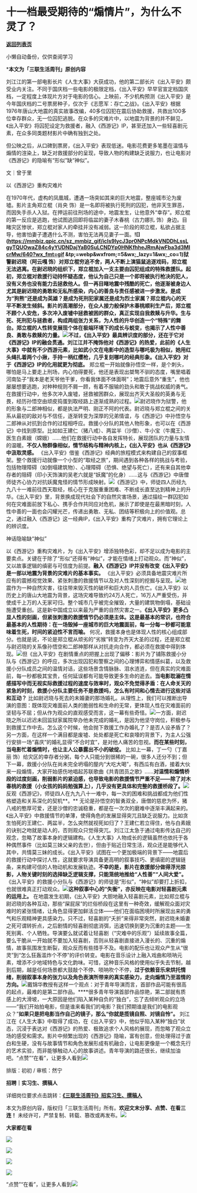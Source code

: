 # 十一档最受期待的“煽情片”，为什么不灵了？

[**返回列表页**](/gzh/三联生活周刊)

小懒自动备份，仅供查阅学习

***本文为「三联生活周刊」原创内容**  
  
刘江江的第一部电影长片《人生大事》大获成功，他的第二部长片《出入平安》颇受业内关注。不同于国庆档一些电影的极限定档，《出入平安》早早官宣定档国庆档，一定程度上体现片方对于电影的信心。上映前，不少机构预测《出入平安》是今年国庆档的二号票房种子，仅次于《志愿军：存亡之战》。《出入平安》根据1976年唐山大地震的真实故事改编，40多位囚犯在震后协助救援，共救出100多位幸存群众，无一位囚犯逃脱。在众多的灾难片中，以地震为背景的并不鲜见，《出入平安》将囚犯设定为救援者，融入《西游记》IP，甚至还加入一些轻喜剧元素，在众多同类题材影片中确有独到之处。

但公映之后，从口碑到票房，《出入平安》表现低迷。电影花费更多笔墨在温情与煽情的渲染上，缺乏对救援部分的呈现，导致人物的构建缺乏说服力，也让电影对《西游记》的隐喻有“形似”缺“神似”。

  
  

文｜曾于里  

以《西游记》重构灾难片

在1970年代，虚构的凤凰城，遭遇一场突如其来的巨大地震，整座城市沦为废墟。影片主角郑立棍（肖央
饰）是一名即将被执行死刑的囚犯，他非天生罪恶，而因失手杀人入狱。在押运前往刑场的途中，地震发生，让他意外“幸存”。郑立棍的第一反应是逃跑，他试图逃回即将临盆的妻子木春桃（古力娜扎
饰）身边。目睹灾区惨状，郑立棍对家人的牵挂并没有减弱。这一阶段的郑立棍，私欲占据主导，他害怕妻子遭遇什么不测，害怕无法再见妻子一面。**![](https://mmbiz.qpic.cn/sz_mmbiz_gif/icIs9lycJ3pr0NPcMdkVNDDhLssLgyTQUOwaZ84c4yYUDNDajYaB0SuLCNDYp0HNKfhheJRmAjwFba3d3MIcrMw/640?wx_fmt=gif
&tp;=webp&wxfrom;=5&wx;_lazy=1&wx;_co=1)**狱警尉迟晓（阿云嘎
饰）对郑立棍穷追不舍，两人不断上演猫鼠追逐戏码，郑立棍无法逃离。在尉迟晓的组织下，郑立棍加入一支主要由囚犯组成的特殊救援队。起初，郑立棍对救援行动持怀疑态度，他认为自己只是一个即将被执行枪决的犯人，没有义务也没有能力去拯救他人。但一再目睹地震中残酷的死亡，他逐渐被身边人尤其是尉迟晓的勇敢和无私所感染，内心的善良与责任感被进一步激发。是成为“狗熊”还是成为英雄？是成为死刑犯家属还是成为烈士家属？郑立棍内心的天平不断发生倾斜。影片的高潮部分，在众人接力般保护木春桃顺利生产后，郑立棍不顾个人安危，多次冲入废墟中拯救被困的群众，真正实现自我救赎与升华。生与死、死刑犯与拯救者，构成两组张力关系，为人性的升华创造一个“特殊”的舞台。郑立棍的人性转变展现个体在极端环境下的成长与蜕变，也揭示了人性中善良、勇敢与救赎的力量。![](https://mmbiz.qpic.cn/sz_mmbiz_jpg/XnMeqb0xcz4URyibBiagm2WxKoLDzAnrtw8Skc5nVJ3HXrUF1k4gzF5QNJ5oTMl1OM9uMlOwqr2dH9MhVI1QpG6w/640?wx_fmt=jpeg&from;=appmsg)不过，《出入平安》最具辨识度的部分，还在于它对《西游记》IP的融会贯通。刘江江并不掩饰他对《西游记》的热爱，此前的《人生大事》中就有不少西游元素，比如武小文在电影中的造型与哪吒极为相似，她用红头绳扎着两个小揪，手持一柄红缨枪，几乎复刻哪吒的经典形象。**《出入平安》对于《西游记》IP的化用就更为彻底。**
郑立棍一开始就像孙悟空一样，是个刺头，哪怕是马上要走上刑场，内心怕得要死，他还是表现出桀骜不驯的态度，嘴里唱着河南坠子“我本是老天爷他干爹，你看我体面不体面啊”；地震后意外“重生”，他也屡屡想要逃跑，对种种规则不屑一顾，有着不服输的劲头和敢于挑战权威的勇气。在救援行动中，他多次冲入废墟，拯救被困群众，展现出齐天大圣般的英勇与无畏，经历孙悟空由顽皮捣蛋到取经路上逐渐成熟的过程。![](https://mmbiz.qpic.cn/sz_mmbiz_gif/icIs9lycJ3pr0NPcMdkVNDDhLssLgyTQUJLuey3eNw0OAkfSS2KYd4KCulFcAKJ1xpiau3HTaKFIuWd5WJa055PQ/640?wx_fmt=gif&tp;=webp&wxfrom;=5&wx;_lazy=1&wx;_co=1)尉迟晓作为狱警，他的形象与二郎神相似，都是执法严明、刚正不阿的代表。尉迟晓与郑立棍之间的关系从最初的敌对与不信任，逐渐转变为深厚的兄弟情谊，与《西游记》中孙悟空与二郎神从对抗到合作的过程相呼应。救援小分队的其他人物形象，也可以在《西游记》中找到原型。比如如王建仁（猪八戒）、两盆半（沙僧）、牛小宝（牛魔王）、医生白素娥（嫦娥）……他们在救援行动中各自发挥特长，展现团队的力量与友情的温暖。**不仅人物群像相似，情节结构与精神内核上，《出入平安》也从《西游记》中汲取灵感。**
《出入平安》借鉴《西游记》经典的旅程模式来构建自己的叙事框架。整个救援行动就像一个小型的“取经之旅”，期间遇到各种各样的挑战与考验，包括物理障碍（如倒塌建筑物）、心理障碍（恐惧、绝望与死亡），还有来自其他幸存者的阻碍（印小天饰演的吴老六就是“妖魔”的化身）……这与《西游记》中唐僧师徒齐心协力对抗妖魔鬼怪的情节形成映射。![](https://mmbiz.qpic.cn/sz_mmbiz_gif/icIs9lycJ3pr0NPcMdkVNDDhLssLgyTQUATU9M0yAFme4mNHaiah5xCepvsR6o9T3gueExCUQaJI4ia5YAgceS3GA/640?wx_fmt=gif&tp;=webp&wxfrom;=5&wx;_lazy=1&wx;_co=1)《西游记》中，师徒四人历经九九八十一难前往西天取经，核心在于克服重重困难、不断成长直至达到精神上的升华。《出入平安》里，背景换成现代社会下的自然灾害场景，通过描绘一群囚犯如何在灾难面前放下私心、携手合作共同应对危机，展示了即使是在最黑暗时刻，人性中善的一面也会闪耀光芒，传递出勇敢、无私、团结等积极向上的价值观。总之，通过融入《西游记》这一经典IP，《出入平安》重构了灾难片，拥有它理论上的辨识度。

神话隐喻缺“神似”

以《西游记》重构灾难片，为《出入平安》增添独特色彩，却不足以成为电影的主要卖点。关键在于除了“形似”还得有“神似”，才能在情绪上打动观众。而“神似”，又以故事逻辑的缜密与可信度为前提。**融入《西游记》IP并没有改变《出入平安》是一部以地震为背景的灾难片的基本事实。**
《出入平安》必须具备地震灾难片所应有的震撼视觉效果、紧张刺激的救援情节以及对人性深刻的挖掘与呈现。![](https://mmbiz.qpic.cn/sz_mmbiz_jpg/XnMeqb0xcz4URyibBiagm2WxKoLDzAnrtwQcCVibQTazIVUEUHmNyVu8Tk9ep2YAd31Po8agZMhSz8gFdvXxvsoYg/640?wx_fmt=jpeg)地震作为一种自然灾害，往往带来毁灭性的破坏和巨大的人员伤亡。《出入平安》以历史上的唐山大地震为背景，这场灾难导致约24万人死亡，16万人严重受伤，并使成千上万的人无家可归。整个城市几乎被完全摧毁，大量的建筑物倒塌，基础设施遭受重创。这是新中国成立以来最为严重的自然灾害之一。**《出入平安》更多凸显人性的刻画，但紧张刺激的救援情节仍必须是主体。这是最基本的常识，也符合最基本的人性期待：在一场毁掉一座城市的巨大地震面前，每一分每一秒都可能意味着生死，时间的紧迫性不言而喻。**
何况，救援本身也是体现人性的核心组成部分。也就是说，不论是郑立棍从顽劣的“劣猴”转变为齐天大圣的过程，还是郑立棍与尉迟晓的关系像孙悟空和二郎神那样从对抗走向合作，都必须在救援中得到体现。![](https://mmbiz.qpic.cn/sz_mmbiz_jpg/XnMeqb0xcz4URyibBiagm2WxKoLDzAnrtwdBNtuE5a03psQOibmTpDibJIM0wQL5uuW45Dp9TIbJagxA8CpT9AmkzQ/640?wx_fmt=jpeg)但《出入平安》在剧情重点的把握上出现了偏移：影片为了铺陈救援小分队与《西游记》的呼应，多次出现囚犯和警察之间的心理博弈和情感纠葛，以及救援小分队成员之间的温情对话，这些场景含情脉脉、泪水涟涟，但在真实的灾难面前，每一秒都极其宝贵，任何延误都有可能导致更多生命的逝去。**当电影耽溺在情感描写中而无视实际救援过程的速度与效率时，观众不免觉得矛盾：在人命关天的紧急的时刻，救援小分队主要任务不是救援吗，怎么有时间和心情去进行这些对话和互动？**
比如尉迟晓与死去的未婚妻的那场婚礼。从理性上，我们可以推断出导演的意图：既体现灾难面前人类的脆弱性和生命的无常，更体现人性在灾难面前的坚韧与不屈；但从作为观众的直观感受而言，这一幕有些奇怪。![](https://mmbiz.qpic.cn/sz_mmbiz_gif/icIs9lycJ3pr0NPcMdkVNDDhLssLgyTQU1Fia55iaXsA0HvavHKynjkAj7FpvNAHxL6mBpTBfJYrxycZsxU0PBEDg/640?wx_fmt=gif&tp;=webp&wxfrom;=5&wx;_lazy=1&wx;_co=1)一方面，尉迟晓之所以迟迟未回监狱家属院举办他未完成的婚礼，是因为他坚守岗位，积极参与到救援工作中去。怎么这个时候，他会抛下救援工作办婚礼了？是否人设矛盾了？另一方面，在这样一个满目都是废墟、处处都是死亡和哀嚎的背景下，为主人公强行安排一场“喜庆”的婚礼显得“不合时宜”，是对他人痛苦的忽视。**而在某些时刻，当电影忙着煽情时，也让主人公暴露出不小的破绽。**
比如上一幕，丁一勺（丁嘉丽
饰）给灾区的幸存者分粥，每个人只能分到很稀的一碗，很多人还分不到；但下一幕，救援小分队在尚未完全坍塌的屋内“大吃大喝”，有西瓜有白酒，接着大伙来一段煽情，大家开始感伤地唱起苏联歌曲《共青团员之歌》……**对温情和煽情桥段的过度刻画，削弱影片的紧迫感，也导致电影的救援情节严重不足——除了对木春桃的救援（小女孩的妈妈勉强算上），几乎没有更具体和完整的救援桥段了。**![](https://mmbiz.qpic.cn/sz_mmbiz_gif/icIs9lycJ3pr0NPcMdkVNDDhLssLgyTQUAs6notEoUXdZqd67aeGJ94oGJIjGtHXENz9iaTePOh8KFQwCkwm7m9w/640?wx_fmt=gif&tp;=webp&wxfrom;=5&wx;_lazy=1&wx;_co=1)反观《西游记》，师徒四人在九九八十一难中，每一次的困难和挑战都成为他们性格塑造和关系深化的契机**。**
无论是孙悟空的智勇双全，唐僧的慈悲为怀，猪八戒的憨厚可爱，还是沙僧的忠诚稳重，都是在一次次的磨难中逐渐丰满起来的。《出入平安》中救援情节的单薄，使得角色的发展显得突兀且缺乏说服力。比如贪生怕死的王建仁、两盆半，怎么突然就视死如归了？王建仁若立得住，他与白素娥的诀别之吻就是动人的，否则观众只觉得突兀。刘江江太急于通过电影传达自己的观念，忽略了故事本身的逻辑建构。《人生大事》人物成长的逻辑虽然也依托于各种偶然事件（比如莫三妹父亲的去世），但由于贴近日常生活，观众还是能够代入其中，共情莫三妹的成长。《出入平安》试图在一个更加极端的背景下——地震后的救援行动中探讨人性，这就要求导演具备更高明的叙事技巧、更缜密的逻辑链条，来构建可信的人物动机和发展轨迹。**不幸的是，影片在救援部分做得浮光掠影，人物关键时刻的选择缺乏逻辑支撑，只能笼统地推给“人性善”“人间大爱”。**
《出入平安》的救援小分队与《西游记》的师徒是“形似”，“神似”却要打上折扣，也就很难真正打动观众。![](https://mmbiz.qpic.cn/sz_mmbiz_gif/icIs9lycJ3pr0NPcMdkVNDDhLssLgyTQUfkqUYPTlNgPljkObB6Sk1p88HmoyUVj4Ay3ib60SmkDT5DpsBk9eBjg/640?wx_fmt=gif&tp;=webp&wxfrom;=5&wx;_lazy=1&wx;_co=1)**这种叙事中心的“失衡”，亦反映在电影对轻喜剧元素的运用上。**
在地震发生初期，《出入平安》大胆地融入轻喜剧元素，比如郑立棍与尉迟晓的各种互动，那些“屎屁尿”的烂俗桥段在这里有一种奇效，缓解观众面对灾难时的紧张情绪，让角色显得更加鲜活立体——他们在面临困境时所展现出来的勇气和乐观精神更具感染力。只不过，轻喜剧的“夭折”来得非常突然，尉迟晓未婚妻之死可谓转折点，之后剧情的轻喜剧彻底消弭，迅速切换到更为沉重的主题——生死别离、个人牺牲。导演要么就试着让轻喜剧（“灾难中的乐观”）延续故事全篇，要么干脆从一开始就不要加入轻喜剧，否则从轻喜剧直接进入漫长的、沉重的煽情，故事氛围发生断裂，观众反而有些措手不及。电影的配乐也让观众产生从“很灵”到“怎么狂轰滥炸个不停”的评价转变。电影在音乐设计上融入戏曲和唢呐元素，增添不少地域特色与文化韵味。可惜，这种音乐风格的使用似乎失去节制，越到后期，越是任何场景都大鼓敲个不停、唢呐吹个不停，**过于依赖音乐来烘托情绪，削弱叙事本身的张力以及角色表演所带来的真实感染力，走向煽情乃至滥情的方向。**![](https://mmbiz.qpic.cn/sz_mmbiz_jpg/XnMeqb0xcz4URyibBiagm2WxKoLDzAnrtwHzZtp3DO4iaFvTshy4Sl0wjthiby2dwHosQvXic0oSQiaW3F5yqu5C44aA/640?wx_fmt=jpeg&from;=appmsg)戴锦华教授有这样一个观点：对于青年导演而言，首部作品可能有很高的起点，最难的是第二部作品。****很多青年导演首部作品惊艳，第二部就有质感上的大滑坡，一大原因是他们陷入某种自负的“独白”，忘了去倾听观众的立场——“我们开始拍电影，但是谁来看我们的电影？我们预期谁是我们的电影观众？”**如果只是把电影当作自己的镜子，那么“你就是揽镜自照、对镜自怜”。**
刘江江在《人生大事》中取得了成功，在《出入平安》中，他似乎陷入某种“独白”状态，沉浸于表达对《西游记》的热爱、极致追求个人风格的展现，而忽略了观众立场的感受和需求。影片中频繁出现的《西游记》隐喻，富有创意，但处理得过于直白和生硬，没有与故事情节和角色发展形成有机融合，让电影更像是一个概念先行的艺术实验，而非能够触动人心的故事讲述。青年导演的路还很长，继续加油吧。“点赞”“在看”，让更多人看到![](https://mmbiz.qpic.cn/mmbiz_gif/c2Sib3Mp7pON9hkSZwdTibRHNZSMPyiapUCHJwlyoZVBC3SfmPmF0VKjkm3NiaToQloHFJ6icyicqZnqgXp6pSQJt5gg/640?wx_fmt=gif&from;=appmsg&wxfrom;=5&wx;_lazy=1&tp;=wxpic)  
  
  
  
  
  

排版：初初 / 审核：然宁

  
**招聘｜实习生、撰稿人**  

详细岗位要求点击跳转：[**《三联生活周刊》招实习生、撰稿人**](http://mp.weixin.qq.com/s?__biz=MTc5MTU3NTYyMQ==&mid=2651136871&idx=3&sn=f1c0777fe9d31881e5dfca68ebc2937f&chksm=5907324d6e70bb5b3546dfe1c7b31b5fe05664bebbf36356ba9a1a352e0678444cad62875ad4&scene=21#wechat_redirect)

本文为原创内容，版权归「三联生活周刊」所有。**欢迎文末分享、点赞、在看三连！**
未经许可，严禁复制、转载、篡改或再发布。![](https://mmbiz.qpic.cn/sz_mmbiz_png/Gg7Qtoh7Aic9ZTmAdCc80b4nD7xicgPt863QWU7oNswDx19XrjfTtSl8QwatY2EEZGuNd1WRRiapDZjcDhTnNYmBg/640?wx_fmt=other&wxfrom;=5&wx;_lazy=1&wx;_co=1&retryload;=1&tp;=webp)

**大家都在看**

  
[![](https://mmbiz.qpic.cn/mmbiz_jpg/c2Sib3Mp7pOPgUUSoDsxkHVH3icTUiciaGCv73X0QmdEWELmOvTic9ibAuE8FgwLBjiaRmn2Oib40unTqwU0H5kKxyFd9A/640?wx_fmt=jpeg&from;=appmsg)](http://mp.weixin.qq.com/s?__biz=MTc5MTU3NTYyMQ==&mid=2651449437&idx=1&sn=4ba4ea0f833a3d2d336575a358fbc9a9&chksm=590bf9776e7c70614a6b247e61d5e1183e9b711b81760f3579aec07c306bf043b4987709e7eb&scene=21#wechat_redirect)

[![](https://mmbiz.qpic.cn/mmbiz_jpg/c2Sib3Mp7pOPgUUSoDsxkHVH3icTUiciaGCvkAVDtAotEQry9wDDGuEBUWw9u1icLdYkZarhHga4lUKFWmic7NtfT1pg/640?wx_fmt=jpeg&from;=appmsg)](http://mp.weixin.qq.com/s?__biz=MTc5MTU3NTYyMQ==&mid=2651448112&idx=2&sn=a53ead0f913479f729ab4cbf2e50e225&chksm=590bf21a6e7c7b0c2fcec66196908938b8d82fb6d18c1af0c60d4d52324eb9f9a79b7e439e71&scene=21#wechat_redirect)

  

![](https://mmbiz.qpic.cn/sz_mmbiz_png/Gg7Qtoh7Aic9ZTmAdCc80b4nD7xicgPt86k1kgpU51hWCHjV92ryhVW35PLCvLhxLw9XDhXjgeDyZhHSx5EbRcfg/640?wx_fmt=other&wxfrom;=5&wx;_lazy=1&wx;_co=1&retryload;=1&tp;=webp)

  
[![](https://mmbiz.qpic.cn/mmbiz_jpg/c2Sib3Mp7pONuwrdetOsWUZLdDE1J39mLibBBe0vPzCKS1topq8p9JgG9O86KDCNS3SZl7Paa1d80gvHIBg9C0cw/640?wx_fmt=jpeg&from;=appmsg&wxfrom;=5&wx;_lazy=1&wx;_co=1&tp;=wxpic)]()  
  
“点赞”“在看”，让更多人看到![](https://mmbiz.qpic.cn/mmbiz_gif/c2Sib3Mp7pON9hkSZwdTibRHNZSMPyiapUCHJwlyoZVBC3SfmPmF0VKjkm3NiaToQloHFJ6icyicqZnqgXp6pSQJt5gg/640?wx_fmt=gif&from;=appmsg&wxfrom;=5&wx;_lazy=1&tp;=wxpic)

